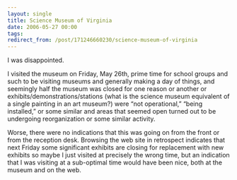 ```yaml
---
layout: single
title: Science Museum of Virginia
date: 2006-05-27 00:00
tags:
redirect_from: /post/171246660230/science-museum-of-virginia
---
```

I was disappointed.

I visited the museum on Friday, May 26th, prime time for school groups and such to be visiting museums and generally making a day of things, and seemingly half the museum was closed for one reason or another or exhibits/demonstrations/stations (what is the science museum equivalent of a single painting in an art museum?) were &ldquo;not operational,&rdquo; &ldquo;being installed,&rdquo; or some similar and areas that seemed open turned out to be undergoing reorganization or some similar activity.

Worse, there were no indications that this was going on from the front or from the reception desk. Browsing the web site in retrospect indicates that next Friday some significant exhibits are closing for replacement with new exhibits so maybe I just visited at precisely the wrong time, but an indication that I was visiting at a sub-optimal time would have been nice, both at the museum and on the web.
